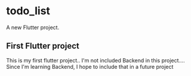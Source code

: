 # todo_list

A new Flutter project.

## First Flutter project

This is my first flutter project..
I'm not included Backend in this project....
Since I'm learning Backend, I hope to include that in a future project
